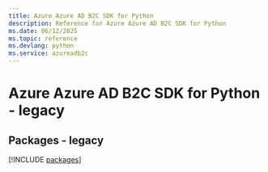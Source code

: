 ```yaml
---
title: Azure Azure AD B2C SDK for Python
description: Reference for Azure Azure AD B2C SDK for Python
ms.date: 06/12/2025
ms.topic: reference
ms.devlang: python
ms.service: azureadb2c
---
```

# Azure Azure AD B2C SDK for Python - legacy
## Packages - legacy
[!INCLUDE [packages](azure-ad-b2c-index.md)]